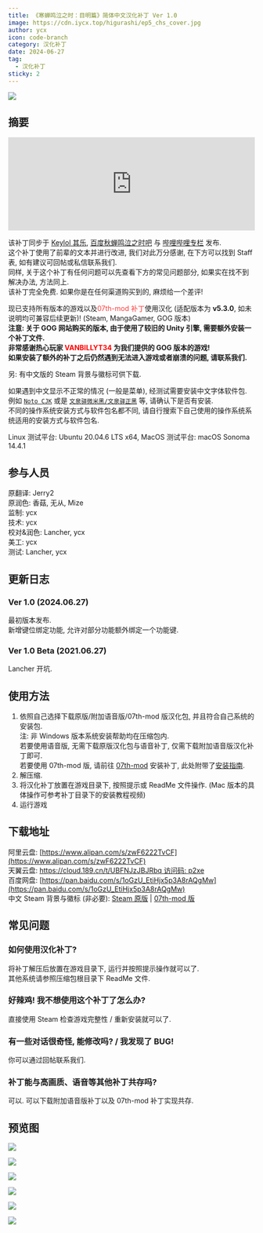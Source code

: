 ```yaml
---
title: 《寒蝉鸣泣之时：目明篇》简体中文汉化补丁 Ver 1.0
image: https://cdn.iycx.top/higurashi/ep5_chs_cover.jpg
author: ycx
icon: code-branch
category: 汉化补丁
date: 2024-06-27
tag:
  - 汉化补丁
sticky: 2
---
```

![](https://cdn.iycx.top/higurashi/ep5_chs_cover.jpg)  
## 摘要
<div align="center"><iframe width="100%" height="190" frameborder="0" src="https://store.steampowered.com/widget/577480/?t=%E3%80%8A%E5%AF%92%E8%9D%89%E9%B8%A3%E6%B3%A3%E4%B9%8B%E6%97%B6%E3%80%8B%E6%98%AF%E4%B8%80%E9%83%A8%E6%9C%89%E5%A3%B0%E5%B0%8F%E8%AF%B4%E3%80%82%E9%9F%B3%E4%B9%90%E3%80%81%E6%95%85%E4%BA%8B%E8%83%8C%E6%99%AF%E4%B8%8E%E8%A7%92%E8%89%B2%E5%85%B1%E5%90%8C%E5%88%9B%E9%80%A0%E4%BA%86%E4%B8%80%E4%B8%AA%E4%B8%96%E7%95%8C%EF%BC%8C%E6%98%AF%E7%8E%A9%E5%AE%B6%E9%98%85%E8%AF%BB%E5%B0%8F%E8%AF%B4%E7%9A%84%E8%88%9E%E5%8F%B0%E3%80%82%E6%AC%A2%E7%AC%91%E3%80%81%E5%93%AD%E6%B3%A3%E3%80%81%E6%80%A8%E6%81%A8%E3%80%82%E8%AF%B7%E5%B8%A6%E7%9D%80%E9%82%A3%E6%A0%B7%E7%9A%84%E5%BF%83%E6%83%85%E4%B8%8E%E4%B8%BB%E4%BA%BA%E5%85%AC%E4%B8%80%E8%B5%B7%E4%BD%93%E9%AA%8C%E6%95%85%E4%BA%8B%E5%90%A7%E3%80%82"></iframe></div>  

该补丁同步于 [Keylol 其乐](https://keylol.com/t955806-1-1), [百度秋蝉鸣泣之时吧](https://tieba.baidu.com/p/9068725921) 与 [哔哩哔哩专栏](https://www.bilibili.com/read/cv35806209) 发布.  
这个补丁使用了前辈的文本并进行改进, 我们对此万分感谢, 在下方可以找到 Staff 表, 如有建议可回帖或私信联系我们.  
同样, 关于这个补丁有任何问题可以先查看下方的常见问题部分, 如果实在找不到解决办法, 方法同上.  
该补丁完全免费. 如果你是在任何渠道购买到的, 麻烦给一个差评!  

现已支持所有版本的游戏以及<font color='#ff3a3a'>07th-mod 补丁</font>使用汉化 (适配版本为 **v5.3.0**, 如未说明均可兼容后续更新)! (Steam, MangaGamer, GOG 版本)  
**注意: 关于 GOG 网站购买的版本, 由于使用了较旧的 Unity 引擎, 需要额外安装一个补丁文件.**  
**非常感谢热心玩家 <font color='red'>VANBILLYT34</font> 为我们提供的 GOG 版本的游戏!**  
**如果安装了额外的补丁之后仍然遇到无法进入游戏或者崩溃的问题, 请联系我们.**  

另: 有中文版的 Steam 背景与徽标可供下载.  

如果遇到中文显示不正常的情况 (一般是菜单), 经测试需要安装中文字体软件包. 例如 [```Noto CJK```](https://github.com/notofonts/noto-cjk) 或是 [```文泉驿微米黑/文泉驿正黑```](http://wenq.org/wqy2/index.cgi) 等, 请确认下是否有安装.  
不同的操作系统安装方式与软件包名都不同, 请自行搜索下自己使用的操作系统系统适用的安装方式与软件包名.  

Linux 测试平台: Ubuntu 20.04.6 LTS x64, MacOS 测试平台: macOS Sonoma 14.4.1  

## 参与人员
原翻译: Jerry2  
原润色: 香菇, 无从, Mize  
监制: ycx  
技术: ycx  
校对&润色: Lancher, ycx  
美工: ycx  
测试: Lancher, ycx  

## 更新日志

### Ver 1.0 (2024.06.27)
最初版本发布.  
新增键位绑定功能, 允许对部分功能额外绑定一个功能键.  

### Ver 1.0 Beta (2021.06.27)
Lancher 开坑.  

## 使用方法
1. 依照自己选择下载原版/附加语音版/07th-mod 版汉化包, 并且符合自己系统的安装包.  
注: 非 Windows 版本系统安装帮助均在压缩包内.  
若要使用语音版, 无需下载原版汉化包与语音补丁, 仅需下载附加语音版汉化补丁即可.  
若要使用 07th-mod 版, 请前往 [07th-mod](https://07th-mod.com/home/) 安装补丁, 此处附带了[安装指南](../guide/07th-mod/main.md).  
2. 解压缩.  
3. 将汉化补丁放置在游戏目录下, 按照提示或 ReadMe 文件操作. (Mac 版本的具体操作可参考补丁目录下的安装教程视频)  
4. 运行游戏  

## 下载地址[]()
阿里云盘: [https://www.alipan.com/s/zwF6222TvCF](https://www.alipan.com/s/zwF6222TvCF)  
天翼云盘: [https://cloud.189.cn/t/UBFNJzJBJRbq 访问码: p2xe](https://cloud.189.cn/t/UBFNJzJBJRbq)  
百度网盘: [https://pan.baidu.com/s/1oGzU_EtiHjx5p3A8rAQgMw](https://pan.baidu.com/s/1oGzU_EtiHjx5p3A8rAQgMw)  
中文 Steam 背景与徽标 (非必要): [Steam 原版](https://download.chinalcmod.com/Higurashi/Steam%20Library/Steam_Library_Ep05.zip) | [07th-mod 版](https://download.chinalcmod.com/Higurashi/Steam%20Library/Steam_Library_Ep05_07th-mod.zip)  

## 常见问题
### 如何使用汉化补丁?
将补丁解压后放置在游戏目录下, 运行并按照提示操作就可以了.  
其他系统请参照压缩包根目录下 ReadMe 文件.  
### 好辣鸡! 我不想使用这个补丁了怎么办?
直接使用 Steam 检查游戏完整性 / 重新安装就可以了.  
### 有一些对话很奇怪, 能修改吗? / 我发现了 BUG!
你可以通过回帖联系我们.
### 补丁能与高画质、语音等其他补丁共存吗?
可以. 可以下载附加语音版补丁以及 07th-mod 补丁实现共存.  

## 预览图
![](https://cdn.iycx.top/blog/2024/06/higurashiep05_screenshot_01.jpg)

![](https://cdn.iycx.top/blog/2024/06/higurashiep05_screenshot_02.jpg)

![](https://cdn.iycx.top/blog/2024/06/higurashiep05_screenshot_03.jpg)

![](https://cdn.iycx.top/blog/2024/06/higurashiep05_screenshot_04.jpg)

![](https://cdn.iycx.top/blog/2024/06/higurashiep05_screenshot_05.jpg)

![](https://cdn.iycx.top/blog/2024/06/higurashiep05_screenshot_06.jpg)
